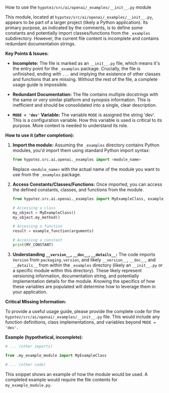 How to use the `hypotez/src/ai/openai/_examples/__init__.py` module

This module, located at `hypotez/src/ai/openai/_examples/__init__.py`, appears to be part of a larger project (likely a Python application).  Its primary purpose, as indicated by the comments, is to define some constants and potentially import classes/functions from the `_examples` subdirectory.  However, the current file content is incomplete and contains redundant documentation strings.


**Key Points & Issues:**

* **Incomplete:** The file is marked as an `__init__.py` file, which means it's the entry point for the `_examples` package.  Crucially, the file is unfinished, ending with `...` and implying the existence of other classes and functions that are missing.  Without the rest of the file, a complete usage guide is impossible.

* **Redundant Documentation:** The file contains multiple docstrings with the same or very similar platform and synopsis information. This is inefficient and should be consolidated into a single, clear description.

* **`MODE = 'dev'` Variable:**  The variable `MODE` is assigned the string 'dev'.  This is a configuration variable.  How this variable is used is critical to its purpose.  More context is needed to understand its role.


**How to use it (after completion):**

1. **Import the module:**  Assuming the `_examples` directory contains Python modules, you'd import them using standard Python import syntax:

   ```python
   from hypotez.src.ai.openai._examples import <module_name>
   ```

   Replace `<module_name>` with the actual name of the module you want to use from the `_examples` package.


2. **Access Constants/Classes/Functions:** Once imported, you can access the defined constants, classes, and functions from the module.

   ```python
   from hypotez.src.ai.openai._examples import MyExampleClass, example_function, MY_CONSTANT

   # Accessing a class
   my_object = MyExampleClass()
   my_object.my_method()

   # Accessing a function
   result = example_function(arguments)

   # Accessing a constant
   print(MY_CONSTANT)
   ```


3. **Understanding `__version__`, `__doc__`, `__details__`:** The code imports `Version` from `packaging.version`, and likely `__version__`, `__doc__`, and `__details__` from within the `_examples` directory (likely an `__init__.py` or a specific module within this directory).  These likely represent versioning information, documentation string, and potentially implementation details for the module.  Knowing the specifics of how these variables are populated will determine how to leverage them in your application.



**Critical Missing Information:**

To provide a useful usage guide, please provide the complete code for the `hypotez/src/ai/openai/_examples/__init__.py` file. This would include any function definitions, class implementations, and variables beyond `MODE = 'dev'`.


**Example (hypothetical, incomplete):**

```python
# ... (other imports)

from .my_example_module import MyExampleClass

# ... (other code)
```

This snippet shows an example of how the module would be used.  A completed example would require the file contents for `my_example_module.py`.